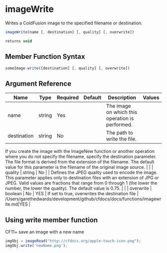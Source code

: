 # imageWrite

 Writes a ColdFusion image to the specified filename or destination.

```javascript
imageWrite(name [, destination] [, quality] [, overwrite])
```

```javascript
returns void
```

## Member Function Syntax

```javascript
someImage.write([destination] [, quality] [, overwrite])
```

## Argument Reference

| Name | Type | Required | Default | Description | Values |
| --- | --- | --- | --- | --- | --- |
| name | string | Yes |  | The image on which this operation is performed. |  |
| destination | string | No |  | The path to write the file.

If you create the image with the ImageNew function or another operation where you do not specify the filename, specify the destination parameter. The file format is derived from the extension of the filename. The default value for this parameter is the filename of the original image source. |  |
| quality | string | No |  | Defines the JPEG quality used to encode the image. This parameter applies only to destination files with an extension of JPG or JPEG. Valid values are fractions that range from 0 through 1 (the lower the number, the lower the quality). The default value is 0.75. |  |
| overwrite | boolean | No | YES | If set to true, overwrites the destination file | /Users/garethedwards/development/github/cfdocs/docs/functions/imagewrite.md|YES |

## Using write member function

CF11+ save an image with a new name

```javascript
imgObj = imageRead("http://cfdocs.org/apple-touch-icon.png");
imgObj.write('newName.png');
```
